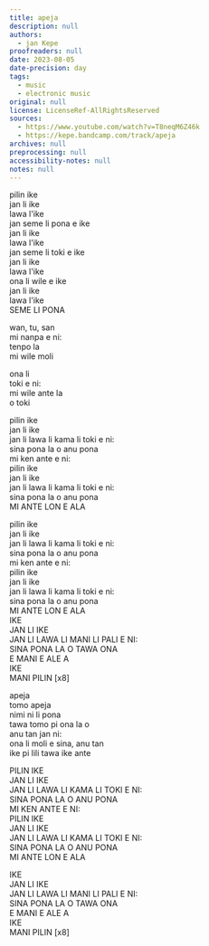 ```yaml
---
title: apeja
description: null
authors:
  - jan Kepe
proofreaders: null
date: 2023-08-05
date-precision: day
tags:
  - music
  - electronic music
original: null
license: LicenseRef-AllRightsReserved
sources:
  - https://www.youtube.com/watch?v=T8neqM6Z46k
  - https://kepe.bandcamp.com/track/apeja
archives: null
preprocessing: null
accessibility-notes: null
notes: null
---
```


pilin ike  
jan li ike  
lawa l'ike  
jan seme li pona e ike  
jan li ike  
lawa l'ike  
jan seme li toki e ike  
jan li ike  
lawa l'ike  
ona li wile e ike  
jan li ike  
lawa l'ike  
SEME LI PONA

wan, tu, san  
mi nanpa e ni:  
tenpo la  
mi wile moli

ona li  
toki e ni:  
mi wile ante la  
o toki

pilin ike  
jan li ike  
jan li lawa li kama li toki e ni:  
sina pona la o anu pona  
mi ken ante e ni:  
pilin ike  
jan li ike  
jan li lawa li kama li toki e ni:  
sina pona la o anu pona  
MI ANTE LON E ALA

pilin ike  
jan li ike  
jan li lawa li kama li toki e ni:  
sina pona la o anu pona  
mi ken ante e ni:  
pilin ike  
jan li ike  
jan li lawa li kama li toki e ni:  
sina pona la o anu pona  
MI ANTE LON E ALA  
IKE  
JAN LI IKE  
JAN LI LAWA LI MANI LI PALI E NI:  
SINA PONA LA O TAWA ONA  
E MANI E ALE A  
IKE  
MANI PILIN [x8]

apeja  
tomo apeja  
nimi ni li pona  
tawa tomo pi ona la o  
anu tan jan ni:  
ona li moli e sina, anu tan  
ike pi lili tawa ike ante

PILIN IKE  
JAN LI IKE  
JAN LI LAWA LI KAMA LI TOKI E NI:  
SINA PONA LA O ANU PONA  
MI KEN ANTE E NI:  
PILIN IKE  
JAN LI IKE  
JAN LI LAWA LI KAMA LI TOKI E NI:  
SINA PONA LA O ANU PONA  
MI ANTE LON E ALA

IKE  
JAN LI IKE  
JAN LI LAWA LI MANI LI PALI E NI:  
SINA PONA LA O TAWA ONA  
E MANI E ALE A  
IKE  
MANI PILIN [x8]
